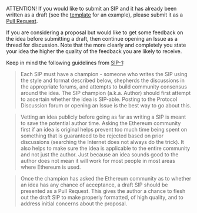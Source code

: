 
ATTENTION! If you would like to submit an SIP and it has already been written as a draft (see the [template](https://github.com/Synthetixio/SIPs/blob/master/sip-X.md) for an example), please submit it as a [Pull Request](https://github.com/Synthetixio/SIPs/pulls).

If you are considering a proposal but would like to get some feedback on the idea before submitting a draft, then continue opening an Issue as a thread for discussion.  Note that the more clearly and completely you state your idea the higher the quality of the feedback you are likely to receive.

Keep in mind the following guidelines from [SIP-1](https://sips.synthetix.io/SIPS/sip-1):

> Each SIP must have a champion - someone who writes the SIP using the style and format described below, shepherds the discussions in the appropriate forums, and attempts to build community consensus around the idea. The SIP champion (a.k.a. Author) should first attempt to ascertain whether the idea is SIP-able. Posting to the Protocol Discussion forum or opening an Issue is the best way to go about this.

> Vetting an idea publicly before going as far as writing a SIP is meant to save the potential author time. Asking the Ethereum community first if an idea is original helps prevent too much time being spent on something that is guaranteed to be rejected based on prior discussions (searching the Internet does not always do the trick). It also helps to make sure the idea is applicable to the entire community and not just the author. Just because an idea sounds good to the author does not mean it will work for most people in most areas where Ethereum is used.

> Once the champion has asked the Ethereum community as to whether an idea has any chance of acceptance, a draft SIP should be presented as a Pull Request. This gives the author a chance to flesh out the draft SIP to make properly formatted, of high quality, and to address initial concerns about the proposal.
